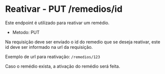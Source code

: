 # Reativar -  PUT /remedios/id

Este endpoint é utilizado para reativar um remédio.

- Metodo: PUT

Na requisição deve ser enviado o id do remedio que se deseja reativar, este id deve ser informado na url da requisição.

Exemplo de url para reativação: `/remedios/123`

Caso o remédio exista, a ativação do remédio será feita.
